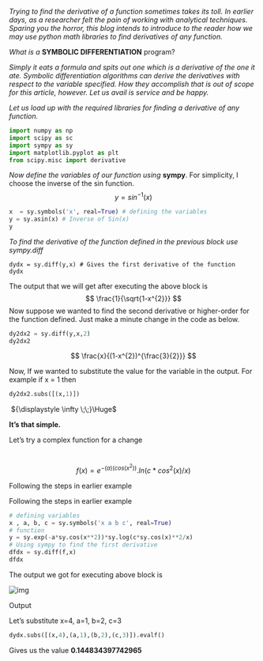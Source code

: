 *Trying to find the derivative of a function sometimes takes its toll. In  earlier days, as a researcher felt the pain of working with analytical  techniques. Sparing you the horror, this blog intends to introduce to  the reader how we may use python math libraries to find derivatives of  any function.*

*What is a* **SYMBOLIC DIFFERENTIATION** program?

*Simply it eats a formula and spits out one which is a derivative of the one it ate. Symbolic differentiation algorithms can derive the derivatives  with respect to the variable specified. How they accomplish that is out  of scope for this article, however. Let us avail is service and be  happy.*

*Let us load up with the required libraries for finding a derivative of any function.*

```python
import numpy as np
import scipy as sc
import sympy as sy
import matplotlib.pyplot as plt
from scipy.misc import derivative 
```

*Now define the variables of our function using* **sympy**. For simplicity, I choose the inverse of the sin function.
$$
y = sin^{-1}(x)
$$

```python
x  = sy.symbols('x', real=True) # defining the variables
y = sy.asin(x) # Inverse of Sin(x)
y
```

*To find the derivative of the function defined in the previous block use sympy.diff*

```
dydx = sy.diff(y,x) # Gives the first derivative of the function
dydx
```

The output that we will get after executing the above block is
$$
\frac{1}{\sqrt{1-x^{2}}}
$$
Now suppose we wanted to find the second derivative or higher-order for the function defined. Just make a minute change in the code as below.

```python
dy2dx2 = sy.diff(y,x,2)
dy2dx2
```

$$
\frac{x}{(1-x^{2})^{\frac{3}{2}}}
$$

Now, If we wanted to substitute the value for the variable in the output. For example if x = 1 then

```python
dy2dx2.subs([(x,1)])
```

​									 ${\displaystyle \infty \;\;}\Huge$

**It’s that simple.**

Let’s try a complex function for a change

​						$$f(x) = e^{-(a)(cos(x^{2}))}.ln(c*cos^{2}(x)/x)$$

Following the steps in earlier example

Following the steps in earlier example

```python
# defining variables
x , a, b, c = sy.symbols('x a b c', real=True) 
# function
y = sy.exp(-a*sy.cos(x**2))*sy.log(c*sy.cos(x)**2/x)  
# Using sympy to find the first derivative     
dfdx = sy.diff(f,x)
dfdx
```

The output we got for executing above block is

![img](https://miro.medium.com/v2/resize:fit:1400/1*roijW6mU04rx1AQYRU7qug.png)

Output

Let’s substitute x=4, a=1, b=2, c=3

```python
dydx.subs([(x,4),(a,1),(b,2),(c,3)]).evalf()
```

Gives us the value **0.144834397742965**